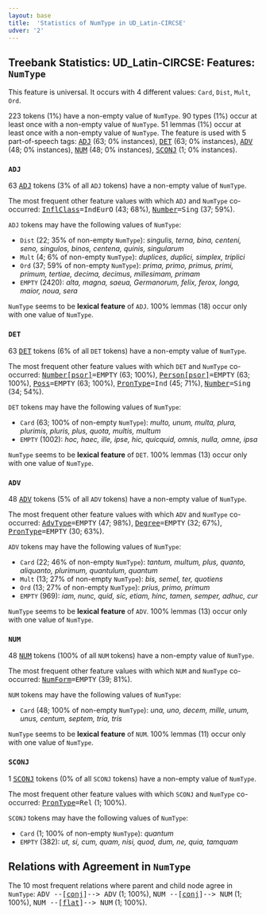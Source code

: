 ```yaml
---
layout: base
title:  'Statistics of NumType in UD_Latin-CIRCSE'
udver: '2'
---
```


## Treebank Statistics: UD_Latin-CIRCSE: Features: `NumType`

This feature is universal.
It occurs with 4 different values: `Card`, `Dist`, `Mult`, `Ord`.

223 tokens (1%) have a non-empty value of `NumType`.
90 types (1%) occur at least once with a non-empty value of `NumType`.
51 lemmas (1%) occur at least once with a non-empty value of `NumType`.
The feature is used with 5 part-of-speech tags: <tt><a href="la_circse-pos-ADJ.html">ADJ</a></tt> (63; 0% instances), <tt><a href="la_circse-pos-DET.html">DET</a></tt> (63; 0% instances), <tt><a href="la_circse-pos-ADV.html">ADV</a></tt> (48; 0% instances), <tt><a href="la_circse-pos-NUM.html">NUM</a></tt> (48; 0% instances), <tt><a href="la_circse-pos-SCONJ.html">SCONJ</a></tt> (1; 0% instances).

### `ADJ`

63 <tt><a href="la_circse-pos-ADJ.html">ADJ</a></tt> tokens (3% of all `ADJ` tokens) have a non-empty value of `NumType`.

The most frequent other feature values with which `ADJ` and `NumType` co-occurred: <tt><a href="la_circse-feat-InflClass.html">InflClass</a></tt><tt>=IndEurO</tt> (43; 68%), <tt><a href="la_circse-feat-Number.html">Number</a></tt><tt>=Sing</tt> (37; 59%).

`ADJ` tokens may have the following values of `NumType`:

* `Dist` (22; 35% of non-empty `NumType`): <em>singulis, terna, bina, centeni, seno, singulos, binos, centena, quinis, singularum</em>
* `Mult` (4; 6% of non-empty `NumType`): <em>duplices, duplici, simplex, triplici</em>
* `Ord` (37; 59% of non-empty `NumType`): <em>prima, primo, primus, primi, primum, tertiae, decima, decimus, millesimam, primam</em>
* `EMPTY` (2420): <em>alta, magna, saeua, Germanorum, felix, ferox, longa, maior, noua, sera</em>

`NumType` seems to be **lexical feature** of `ADJ`. 100% lemmas (18) occur only with one value of `NumType`.

### `DET`

63 <tt><a href="la_circse-pos-DET.html">DET</a></tt> tokens (6% of all `DET` tokens) have a non-empty value of `NumType`.

The most frequent other feature values with which `DET` and `NumType` co-occurred: <tt><a href="la_circse-feat-Number-psor.html">Number[psor]</a></tt><tt>=EMPTY</tt> (63; 100%), <tt><a href="la_circse-feat-Person-psor.html">Person[psor]</a></tt><tt>=EMPTY</tt> (63; 100%), <tt><a href="la_circse-feat-Poss.html">Poss</a></tt><tt>=EMPTY</tt> (63; 100%), <tt><a href="la_circse-feat-PronType.html">PronType</a></tt><tt>=Ind</tt> (45; 71%), <tt><a href="la_circse-feat-Number.html">Number</a></tt><tt>=Sing</tt> (34; 54%).

`DET` tokens may have the following values of `NumType`:

* `Card` (63; 100% of non-empty `NumType`): <em>multo, unum, multa, plura, plurimis, pluris, plus, quota, multis, multum</em>
* `EMPTY` (1002): <em>hoc, haec, ille, ipse, hic, quicquid, omnis, nulla, omne, ipsa</em>

`NumType` seems to be **lexical feature** of `DET`. 100% lemmas (13) occur only with one value of `NumType`.

### `ADV`

48 <tt><a href="la_circse-pos-ADV.html">ADV</a></tt> tokens (5% of all `ADV` tokens) have a non-empty value of `NumType`.

The most frequent other feature values with which `ADV` and `NumType` co-occurred: <tt><a href="la_circse-feat-AdvType.html">AdvType</a></tt><tt>=EMPTY</tt> (47; 98%), <tt><a href="la_circse-feat-Degree.html">Degree</a></tt><tt>=EMPTY</tt> (32; 67%), <tt><a href="la_circse-feat-PronType.html">PronType</a></tt><tt>=EMPTY</tt> (30; 63%).

`ADV` tokens may have the following values of `NumType`:

* `Card` (22; 46% of non-empty `NumType`): <em>tantum, multum, plus, quanto, aliquanto, plurimum, quantulum, quantum</em>
* `Mult` (13; 27% of non-empty `NumType`): <em>bis, semel, ter, quotiens</em>
* `Ord` (13; 27% of non-empty `NumType`): <em>prius, primo, primum</em>
* `EMPTY` (969): <em>iam, nunc, quid, sic, etiam, hinc, tamen, semper, adhuc, cur</em>

`NumType` seems to be **lexical feature** of `ADV`. 100% lemmas (13) occur only with one value of `NumType`.

### `NUM`

48 <tt><a href="la_circse-pos-NUM.html">NUM</a></tt> tokens (100% of all `NUM` tokens) have a non-empty value of `NumType`.

The most frequent other feature values with which `NUM` and `NumType` co-occurred: <tt><a href="la_circse-feat-NumForm.html">NumForm</a></tt><tt>=EMPTY</tt> (39; 81%).

`NUM` tokens may have the following values of `NumType`:

* `Card` (48; 100% of non-empty `NumType`): <em>una, uno, decem, mille, unum, unus, centum, septem, tria, tris</em>

`NumType` seems to be **lexical feature** of `NUM`. 100% lemmas (11) occur only with one value of `NumType`.

### `SCONJ`

1 <tt><a href="la_circse-pos-SCONJ.html">SCONJ</a></tt> tokens (0% of all `SCONJ` tokens) have a non-empty value of `NumType`.

The most frequent other feature values with which `SCONJ` and `NumType` co-occurred: <tt><a href="la_circse-feat-PronType.html">PronType</a></tt><tt>=Rel</tt> (1; 100%).

`SCONJ` tokens may have the following values of `NumType`:

* `Card` (1; 100% of non-empty `NumType`): <em>quantum</em>
* `EMPTY` (382): <em>ut, si, cum, quam, nisi, quod, dum, ne, quia, tamquam</em>

## Relations with Agreement in `NumType`

The 10 most frequent relations where parent and child node agree in `NumType`:
<tt>ADV --[<tt><a href="la_circse-dep-conj.html">conj</a></tt>]--> ADV</tt> (1; 100%),
<tt>NUM --[<tt><a href="la_circse-dep-conj.html">conj</a></tt>]--> NUM</tt> (1; 100%),
<tt>NUM --[<tt><a href="la_circse-dep-flat.html">flat</a></tt>]--> NUM</tt> (1; 100%).


